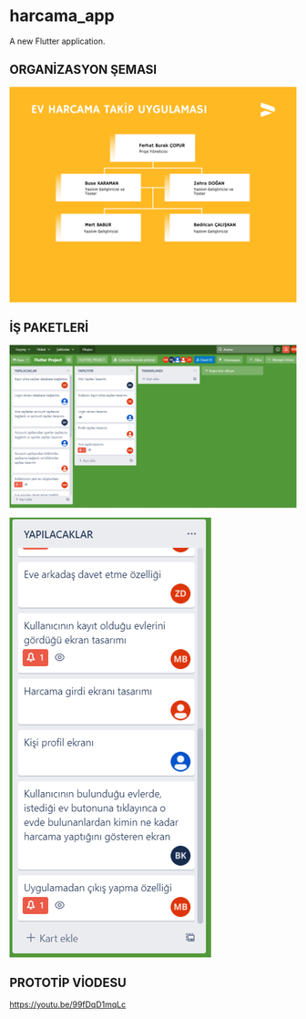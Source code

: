 # harcama_app

A new Flutter application.

## ORGANİZASYON ŞEMASI

![1](images/ev_ici_harcama_1.png)

## İŞ PAKETLERİ

![2](images/1.PNG)

![3](images/2.PNG)


## PROTOTİP VİODESU

https://youtu.be/99fDqD1mqLc

